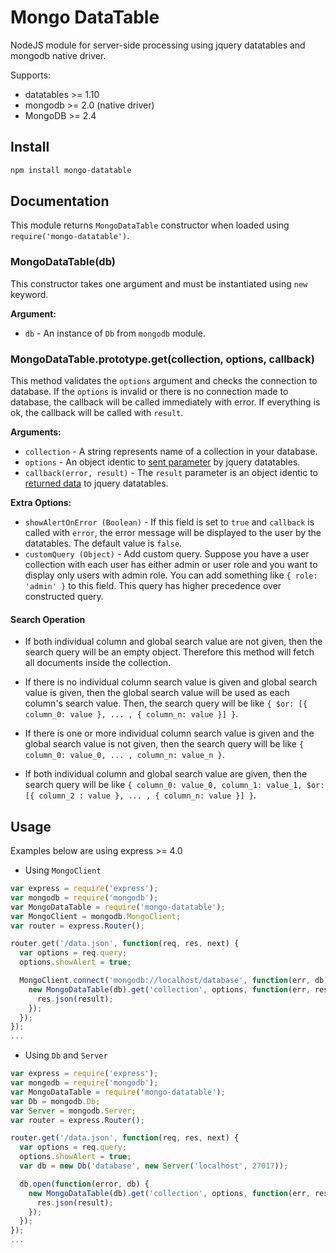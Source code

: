 # Mongo DataTable

NodeJS module for server-side processing using jquery datatables and mongodb native driver.

Supports:

* datatables >= 1.10
* mongodb >= 2.0 (native driver)
* MongoDB >= 2.4

## Install

```bash
npm install mongo-datatable
```

## Documentation
This module returns `MongoDataTable` constructor when loaded using `require('mongo-datatable')`.

### MongoDataTable(db)

This constructor takes one argument and must be instantiated using `new` keyword.

__Argument:__

* `db` - An instance of `Db` from `mongodb` module.

### MongoDataTable.prototype.get(collection, options, callback)

This method validates the `options` argument and checks the connection to database. If the `options` is invalid or there is no connection made to database, the callback will be called immediately with error. If everything is ok, the callback will be called with `result`.

__Arguments:__

* `collection` - A string represents name of a collection in your database.
* `options` - An object identic to [sent parameter](https://www.datatables.net/manual/server-side#Sent-parameters) by jquery datatables.
* `callback(error, result)` - The `result` parameter is an object identic to  [returned data](https://www.datatables.net/manual/server-side#Returned-data) to jquery datatables.

__Extra Options:__

* `showAlertOnError (Boolean)` - If this field is set to `true` and `callback` is called with `error`, the error message will be displayed to the user by the datatables. The default value is `false`.
* `customQuery (Object)` - Add custom query. Suppose you have a user collection with each user has either admin or user role and you want to display only users with admin role. You can add something like `{ role: 'admin' }` to this field. This query has higher precedence over constructed query.

#### Search Operation

* If both individual column and global search value are not given, then the search query will be an empty object. Therefore this method will fetch all documents inside the collection.

* If there is no individual column search value is given and global search value is given, then the global search value will be used as each column's search value. Then, the search query will be like `{ $or: [{ column_0: value }, ... , { column_n: value }] }`.

* If there is one or more individual column search value is given and the global search value is not given, then the search query will be like `{ column_0: value_0, ... , column_n: value_n }`.

* If both individual column and global search value are given, then the search query will be like `{ column_0: value_0, column_1: value_1, $or: [{ column_2 : value }, ... , { column_n: value }] }`.


## Usage

Examples below are using express >= 4.0

* Using `MongoClient`

```js
var express = require('express');
var mongodb = require('mongodb');
var MongoDataTable = require('mongo-datatable');
var MongoClient = mongodb.MongoClient;
var router = express.Router();

router.get('/data.json', function(req, res, next) {
  var options = req.query;
  options.showAlert = true;

  MongoClient.connect('mongodb://localhost/database', function(err, db) {
    new MongoDataTable(db).get('collection', options, function(err, result) {
      res.json(result);
    });
  });
});
...
```

* Using `Db` and `Server`

```js
var express = require('express');
var mongodb = require('mongodb');
var MongoDataTable = require('mongo-datatable');
var Db = mongodb.Db;
var Server = mongodb.Server;
var router = express.Router();

router.get('/data.json', function(req, res, next) {
  var options = req.query;
  options.showAlert = true;
  var db = new Db('database', new Server('localhost', 27017));

  db.open(function(error, db) {
    new MongoDataTable(db).get('collection', options, function(err, result) {
      res.json(result);
    });
  });
});
...
```